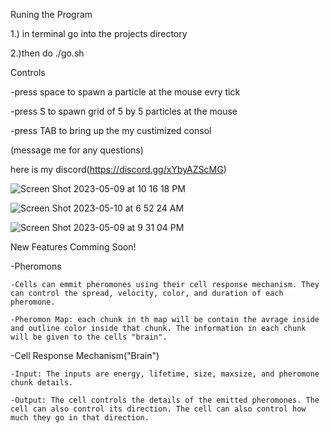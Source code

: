 


Runing the Program

1.) in terminal go into the projects directory

2.)then do ./go.sh

Controls 

-press space to spawn a particle at the mouse evry tick

-press S to spawn grid of 5 by 5 particles at the mouse

-press TAB to bring up the my custimized consol

(message me for any questions)

here is my discord(https://discord.gg/xYbyAZScMG)

![Screen Shot 2023-05-09 at 10 16 18 PM](https://github.com/Baanista/SpaceParticleSimulator/assets/110647786/23422e2a-e7e0-42c8-a01e-0433ee5a1a63)

![Screen Shot 2023-05-10 at 6 52 24 AM](https://github.com/Baanista/SpaceParticleSimulator/assets/110647786/a18849b3-c5e4-4f66-bee4-310d947a0972)

![Screen Shot 2023-05-09 at 9 31 04 PM](https://github.com/Baanista/SpaceParticleSimulator/assets/110647786/d3b98d3a-6b12-4297-909f-52a8d021af63)

New Features Comming Soon!

-Pheromons

    -Cells can emmit pheromones using their cell response mechanism. They can control the spread, velocity, color, and duration of each pheromone.

    -Pheromon Map: each chunk in th map will be contain the avrage inside and outline color inside that chunk. The information in each chunk will be given to the cells "brain".

-Cell Response Mechanism("Brain")

	-Input: The inputs are energy, lifetime, size, maxsize, and pheromone chunk details.
	
	-Output: The cell controls the details of the emitted pheromones. The cell can also control its direction. The cell can also control how much they go in that direction.







